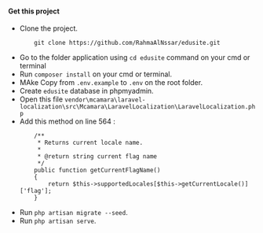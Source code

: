 #### Get this project

-   Clone the project.
    ```
        git clone https://github.com/RahmaAlNssar/edusite.git
    ```
-   Go to the folder application using `cd edusite` command on your cmd or terminal
-   Run `composer install` on your cmd or terminal.
-   MAke Copy from `.env.example` to `.env` on the root folder.
-   Create `edusite` database in phpmyadmin.
-   Open this file
    `vendor\mcamara\laravel-localization\src\Mcamara\LaravelLocalization\LaravelLocalization.php`
-   Add this method on line 564 :
    ```
        /**
         * Returns current locale name.
         *
         * @return string current flag name
         */
        public function getCurrentFlagName()
        {
            return $this->supportedLocales[$this->getCurrentLocale()]['flag'];
        }
    ```
-   Run `php artisan migrate --seed`.
-   Run `php artisan serve`.
